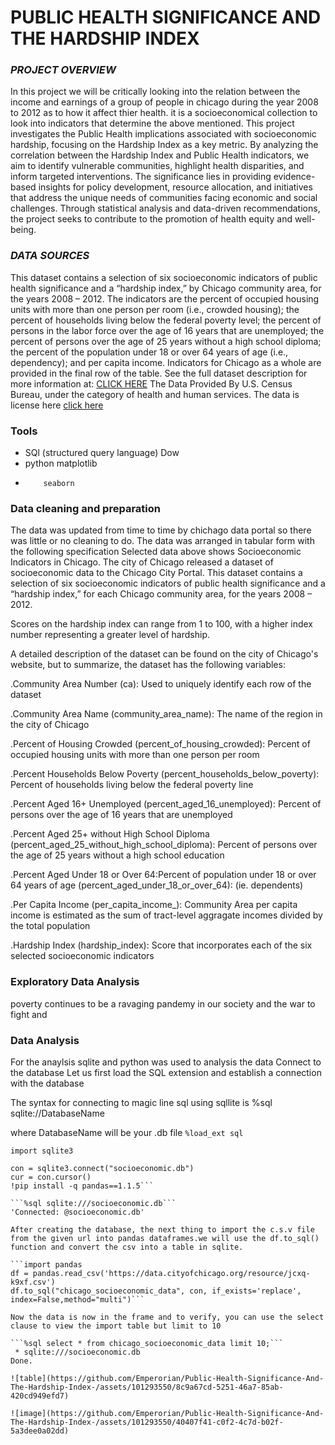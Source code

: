 # **PUBLIC HEALTH SIGNIFICANCE AND THE HARDSHIP INDEX**

### *PROJECT OVERVIEW*

In this project we will be critically looking into the relation between the income and earnings of a group of people in chicago during the year 2008 to 2012 as to how it affect thier health. it is a socioeconomical collection to look into indicators that determine the above mentioned. This project investigates the Public Health implications associated with socioeconomic hardship, focusing on the Hardship Index as a key metric. By analyzing the correlation between the Hardship Index and Public Health indicators, we aim to identify vulnerable communities, highlight health disparities, and inform targeted interventions. The significance lies in providing evidence-based insights for policy development, resource allocation, and initiatives that address the unique needs of communities facing economic and social challenges. Through statistical analysis and data-driven recommendations, the project seeks to contribute to the promotion of health equity and well-being.

### *DATA SOURCES*

This dataset contains a selection of six socioeconomic indicators of public health significance and a “hardship index,” by Chicago community area, for the years 2008 – 2012. The indicators are the percent of occupied housing units with more than one person per room (i.e., crowded housing); the percent of households living below the federal poverty level; the percent of persons in the labor force over the age of 16 years that are unemployed; the percent of persons over the age of 25 years without a high school diploma; the percent of the population under 18 or over 64 years of age (i.e., dependency); and per capita income. Indicators for Chicago as a whole are provided in the final row of the table. See the full dataset description for more information at: [CLICK HERE](https://data.cityofchicago.org/api/views/fwb8-6aw5/files/A5KBlegGR2nWI1jgP6pjJl32CTPwPbkl9KU3FxlZk-A?download=true&filename=P:\EPI\OEPHI\MATERIALS\REFERENCES\ECONOMIC_INDICATORS\Dataset_Description_socioeconomic_indicators_2012_FOR_PORTAL_ONLY.pdf) The Data Provided By
U.S. Census Bureau, under the category of health and human services. The data is license here [click here](http://factfinder2.census.gov) 

### Tools
  - SQl (structured query language) Dow
  - python  matplotlib
  -         seaborn

### Data cleaning and preparation

The data was updated from time to time by chichago data portal so there was little or no cleaning to do. The data was arranged in tabular form with the following specification Selected data above shows Socioeconomic Indicators in Chicago.
The city of Chicago released a dataset of socioeconomic data to the Chicago City Portal. This dataset contains a selection of six socioeconomic indicators of public health significance and a “hardship index,” for each Chicago community area, for the years 2008 – 2012.

Scores on the hardship index can range from 1 to 100, with a higher index number representing a greater level of hardship.

A detailed description of the dataset can be found on the city of Chicago's website, but to summarize, the dataset has the following variables:

.Community Area Number (ca): Used to uniquely identify each row of the dataset

.Community Area Name (community_area_name): The name of the region in the city of Chicago

.Percent of Housing Crowded (percent_of_housing_crowded): Percent of occupied housing units with more than one person per room

.Percent Households Below Poverty (percent_households_below_poverty): Percent of households living below the federal poverty line

.Percent Aged 16+ Unemployed (percent_aged_16_unemployed): Percent of persons over the age of 16 years that are unemployed

.Percent Aged 25+ without High School Diploma (percent_aged_25_without_high_school_diploma): Percent of persons over the age of 25 years without a high school education

.Percent Aged Under 18 or Over 64:Percent of population under 18 or over 64 years of age (percent_aged_under_18_or_over_64): (ie. dependents)

.Per Capita Income (per_capita_income_): Community Area per capita income is estimated as the sum of tract-level aggragate incomes divided by the total population

.Hardship Index (hardship_index): Score that incorporates each of the six selected socioeconomic indicators

### Exploratory Data Analysis

poverty continues to be a ravaging pandemy in our society and the war to fight and 


### Data Analysis
For the anaylsis sqlite and python was used to analysis the data 
Connect to the database
Let us first load the SQL extension and establish a connection with the database

The syntax for connecting to magic line sql using sqllite is
%sql sqlite://DatabaseName

where DatabaseName will be your .db file
```%load_ext sql```

```import csv
import sqlite3

con = sqlite3.connect("socioeconomic.db")
cur = con.cursor()
!pip install -q pandas==1.1.5```

```%sql sqlite:///socioeconomic.db```
'Connected: @socioeconomic.db'

After creating the database, the next thing to import the c.s.v file from the given url into pandas dataframes.we will use the df.to_sql() function and convert the csv into a table in sqlite.

```import pandas
df = pandas.read_csv('https://data.cityofchicago.org/resource/jcxq-k9xf.csv')
df.to_sql("chicago_socioeconomic_data", con, if_exists='replace', index=False,method="multi")```

Now the data is now in the frame and to verify, you can use the select clause to view the import table but limit to 10

```%sql select * from chicago_socioeconomic_data limit 10;```
 * sqlite:///socioeconomic.db
Done.

![table](https://github.com/Emperorian/Public-Health-Significance-And-The-Hardship-Index-/assets/101293550/8c9a67cd-5251-46a7-85ab-420cd949efd7)

![image](https://github.com/Emperorian/Public-Health-Significance-And-The-Hardship-Index-/assets/101293550/40407f41-c0f2-4c7d-b02f-5a3dee0a02dd)



